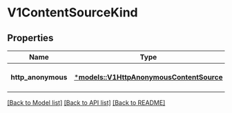 # V1ContentSourceKind

## Properties
Name | Type | Description | Notes
------------ | ------------- | ------------- | -------------
**http_anonymous** | [***models::V1HttpAnonymousContentSource**](v1HttpAnonymousContentSource.md) |  | [optional] [default to None]

[[Back to Model list]](../README.md#documentation-for-models) [[Back to API list]](../README.md#documentation-for-api-endpoints) [[Back to README]](../README.md)


